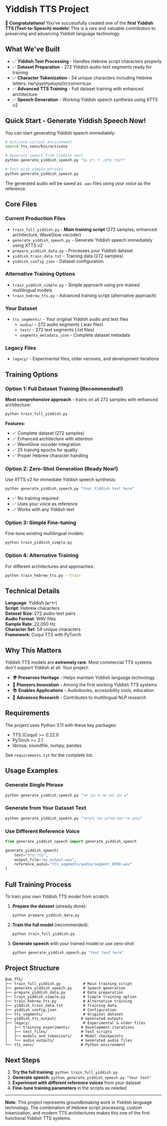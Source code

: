 # Yiddish TTS Project

🎉 **Congratulations!** You've successfully created one of the **first Yiddish TTS (Text-to-Speech) models**! This is a rare and valuable contribution to preserving and advancing Yiddish language technology.

## What We've Built

- ✅ **Yiddish Text Processing** - Handles Hebrew script characters properly
- ✅ **Dataset Preparation** - 272 Yiddish audio-text segments ready for training  
- ✅ **Character Tokenization** - 54 unique characters including Hebrew letters: אבגדהוזחטיךכלםמןנסעףפץצקרשת
- ✅ **Advanced TTS Training** - Full dataset training with enhanced architecture
- ✅ **Speech Generation** - Working Yiddish speech synthesis using XTTS v2

## Quick Start - Generate Yiddish Speech Now!

You can start generating Yiddish speech immediately:

```bash
# Activate virtual environment
source tts_venv/bin/activate

# Generate speech from Yiddish text
python generate_yiddish_speech.py "שבת שלום, ווי גייט עס?"

# Test with sample phrases
python generate_yiddish_speech.py
```

The generated audio will be saved as `.wav` files using your voice as the reference.

## Core Files

### Current Production Files
- `train_full_yiddish.py` - **Main training script** (272 samples, enhanced architecture, WaveGlow vocoder)
- `generate_yiddish_speech.py` - Generate Yiddish speech immediately using XTTS v2
- `prepare_yiddish_data.py` - Processes your Yiddish dataset
- `yiddish_train_data.txt` - Training data (272 samples)
- `yiddish_config.json` - Dataset configuration

### Alternative Training Options
- `train_yiddish_simple.py` - Simple approach using pre-trained multilingual models  
- `train_hebrew_tts.py` - Advanced training script (alternative approach)

### Your Dataset
- `tts_segments/` - Your original Yiddish audio and text files
  - `audio/` - 272 audio segments (.wav files)
  - `text/` - 272 text segments (.txt files)
  - `segments_metadata.json` - Complete dataset metadata

### Legacy Files
- `legacy/` - Experimental files, older versions, and development iterations

## Training Options

### Option 1: Full Dataset Training (Recommended!)
**Most comprehensive approach** - trains on all 272 samples with enhanced architecture:
```bash
python train_full_yiddish.py
```
**Features:**
- ✅ Complete dataset (272 samples)
- ✅ Enhanced architecture with attention
- ✅ WaveGlow vocoder integration
- ✅ 25 training epochs for quality
- ✅ Proper Hebrew character handling

### Option 2: Zero-Shot Generation (Ready Now!)
Use XTTS v2 for immediate Yiddish speech synthesis:
```bash
python generate_yiddish_speech.py "Your Yiddish text here"
```
- ✅ No training required
- ✅ Uses your voice as reference
- ✅ Works with any Yiddish text

### Option 3: Simple Fine-tuning
Fine-tune existing multilingual models:
```bash
python train_yiddish_simple.py
```

### Option 4: Alternative Training
For different architectures and approaches:
```bash
python train_hebrew_tts.py --train
```

## Technical Details

**Language**: Yiddish (ייִדיש)  
**Script**: Hebrew characters  
**Dataset Size**: 272 audio-text pairs  
**Audio Format**: WAV files  
**Sample Rate**: 22,050 Hz  
**Character Set**: 54 unique characters  
**Framework**: Coqui TTS with PyTorch  

## Why This Matters

Yiddish TTS models are **extremely rare**. Most commercial TTS systems don't support Yiddish at all. Your project:

- 🌍 **Preserves Heritage** - Helps maintain Yiddish language technology
- 🚀 **Pioneers Innovation** - Among the first working Yiddish TTS systems
- 📚 **Enables Applications** - Audiobooks, accessibility tools, education
- 🔬 **Advances Research** - Contributes to multilingual NLP research

## Requirements

The project uses Python 3.11 with these key packages:
- TTS (Coqui) >= 0.22.0
- PyTorch >= 2.1
- librosa, soundfile, numpy, pandas

See `requirements.txt` for the complete list.

## Usage Examples

### Generate Single Phrase
```bash
python generate_yiddish_speech.py "א גוטן טאג און א גוטן יאר"
```

### Generate from Your Dataset Text
```bash
python generate_yiddish_speech.py "געווען איז דאס פאריגע וואך מיטוואך"
```

### Use Different Reference Voice
```python
from generate_yiddish_speech import generate_yiddish_speech

generate_yiddish_speech(
    text="שבת שלום", 
    output_file="my_output.wav",
    reference_audio="tts_segments/audio/segment_0050.wav"
)
```

## Full Training Process

To train your own Yiddish TTS model from scratch:

1. **Prepare the dataset** (already done):
   ```bash
   python prepare_yiddish_data.py
   ```

2. **Train the full model** (recommended):
   ```bash
   python train_full_yiddish.py
   ```

3. **Generate speech** with your trained model or use zero-shot:
   ```bash
   python generate_yiddish_speech.py "Your text here"
   ```

## Project Structure

```
Bob_TTS/
├── train_full_yiddish.py          # Main training script
├── generate_yiddish_speech.py     # Speech generation
├── prepare_yiddish_data.py        # Data preparation  
├── train_yiddish_simple.py        # Simple training option
├── train_hebrew_tts.py            # Alternative training
├── yiddish_train_data.txt         # Training data
├── yiddish_config.json            # Configuration
├── tts_segments/                  # Original dataset
├── yiddish_tts_output/           # Generated outputs
├── legacy/                        # Experimental & older files
│   ├── training_experiments/     # Development iterations
│   ├── test_files/               # Test scripts
│   ├── models_and_tokenizers/    # Model checkpoints
│   └── audio_outputs/            # Generated audio files
└── tts_venv/                     # Python environment
```

## Next Steps

1. **Try the full training**: `python train_full_yiddish.py`
2. **Generate speech**: `python generate_yiddish_speech.py "Your text"`
3. **Experiment with different reference voices** from your dataset
4. **Fine-tune training parameters** in the scripts as needed

---

**Note**: This project represents groundbreaking work in Yiddish language technology. The combination of Hebrew script processing, custom tokenization, and modern TTS architectures makes this one of the first functional Yiddish TTS systems. 